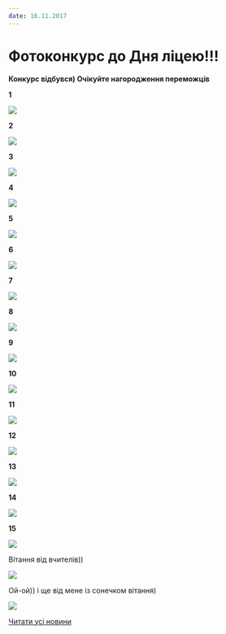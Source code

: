 ```yaml
---
date: 16.11.2017
---
```

# Фотоконкурс до Дня ліцею!!!

**Конкурс відбувся) Очікуйте нагородження переможців**

**1**

![](/images/blog/фотоконкурс-до-дня-ліцею/8а.png)

**2**

![](/images/blog/фотоконкурс-до-дня-ліцею/8б.jpg)

**3**

![](/images/blog/фотоконкурс-до-дня-ліцею/9а.jpg)

**4**

![](/images/blog/фотоконкурс-до-дня-ліцею/9б.jpeg)

**5**

![](/images/blog/фотоконкурс-до-дня-ліцею/9в.jpg)

**6**

![](/images/blog/фотоконкурс-до-дня-ліцею/9г.jpg)

**7**

![](/images/blog/фотоконкурс-до-дня-ліцею/9д.jpg)

**8**

![](/images/blog/фотоконкурс-до-дня-ліцею/10б.jpg)

**9**

![](/images/blog/фотоконкурс-до-дня-ліцею/10в.jpg)

**10**

![](/images/blog/фотоконкурс-до-дня-ліцею/10г.jpeg)

**11**

![](/images/blog/фотоконкурс-до-дня-ліцею/10д.jpg)

**12**

![](/images/blog/фотоконкурс-до-дня-ліцею/11а.jpg)

**13**

![](/images/blog/фотоконкурс-до-дня-ліцею/11б.jpg)

**14**

![](/images/blog/фотоконкурс-до-дня-ліцею/11г.jpeg)

**15**

![](/images/blog/фотоконкурс-до-дня-ліцею/8в.jpg)

Вітання від вчителів))

![](/images/blog/фотоконкурс-до-дня-ліцею/новый-коллаж.jpg)

Ой-ой)) і ще від мене із сонечком вітання)

![](/images/blog/фотоконкурс-до-дня-ліцею/oks_myr.jpg)

[Читати усі новини](/news)
